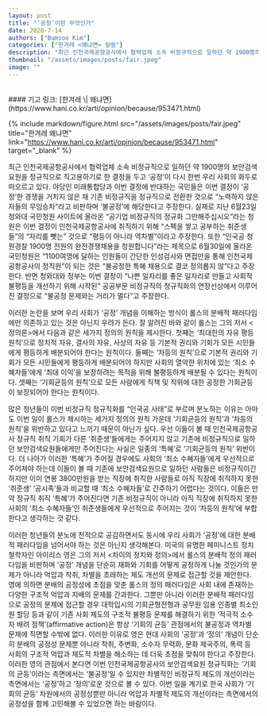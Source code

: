 ```yaml
---
layout: post
title: "‘공정’이란 무엇인가"
date: 2020-7-14
authors: ["Bumsoo Kim"]
categories: ["한겨레 <왜냐면> 칼럼"]
description: "최근 인천국제공항공사에서 협력업체 소속 비정규직으로 일하던 약 1900명의 보안검색요원을 정규직으로 직고용하기로 한 결정을 두고 ‘공정’이 다시 한번 우리 사회의 화두로 떠오르고 있다. 야당인 미래통합당과 이번 결정에 반대하는 국민들은 이번 결정이 ‘공정’한 경쟁을 거치지 않은 채 기존 비정규직을 정규직으로 전환한 것으로 “노력하지 않은 자들의 무임승차”라고 비판하며 ‘불공정’에 해당한다고 주장한다."
thumbnail: "/assets/images/posts/fair.jpeg"
image: ""
---
```


<br>
#### 기고 링크: [한겨레 \| 왜냐면](https://www.hani.co.kr/arti/opinion/because/953471.html)

{% include markdown/figure.html src="/assets/images/posts/fair.jpeg" title="한겨레 왜냐면" link="https://www.hani.co.kr/arti/opinion/because/953471.html" target="_blank" %}

최근 인천국제공항공사에서 협력업체 소속 비정규직으로 일하던 약 1900명의 보안검색요원을 정규직으로 직고용하기로 한 결정을 두고 ‘공정’이 다시 한번 우리 사회의 화두로 떠오르고 있다. 야당인 미래통합당과 이번 결정에 반대하는 국민들은 이번 결정이 ‘공정’한 경쟁을 거치지 않은 채 기존 비정규직을 정규직으로 전환한 것으로 “노력하지 않은 자들의 무임승차”라고 비판하며 ‘불공정’에 해당한다고 주장한다. 실제로 지난 6월23일 청와대 국민청원 사이트에 올라온 “공기업 비정규직의 정규화 그만해주십시오”라는 청원은 이번 결정이 인천국제공항공사에 취직하기 위해 “스펙을 쌓고 공부하는 취준생들”의 “자리를 뺏는” 것으로 “평등이 아니라 역차별”이라고 주장한다. 또한 “인국공 청원경찰 1900명 전원의 완전경쟁채용을 청원합니다”라는 제목으로 6월30일에 올라온 국민청원은 “1100여명에 달하는 인원들이 간단한 인성검사와 면접만을 통해 인천국제공항공사의 정직원”이 되는 것은 “불공정한 특혜 채용으로 결코 정의롭지 않”다고 주장한다. 반면 청와대와 정부는 이번 결정이 “나쁜 일자리를 좋은 일자리로 만들고 사회적 불평등을 개선하기 위해 시작된” 공공부문 비정규직의 정규직화의 연장선상에서 이루어진 결정으로 “불공정 문제와는 거리가 멀다”고 주장한다.

이러한 논란을 보며 우리 사회가 ‘공정’ 개념을 이해하는 방식이 롤스의 분배적 패러다임에만 의존하고 있는 것은 아닌지 우려가 든다. 잘 알려진 바와 같이 롤스는 그의 저서 <정의론>에서 다음과 같은 세가지 정의의 원칙을 제시한다. 첫째는 ‘최대한의 자유 평등 원칙’으로 정치적 자유, 결사의 자유, 사상의 자유 등 기본적 권리와 기회가 모든 시민들에게 평등하게 배분되어야 한다는 원칙이다. 둘째는 ‘차등의 원칙’으로 기본적 권리와 기회가 모든 시민들에게 평등하게 배분되어야 하지만 사회의 열악한 위치에 있는 ‘최소 수혜자들’에게 ‘최대 이익’을 보장하려는 목적을 위해 불평등하게 배분될 수 있다는 원칙이다. 셋째는 ‘기회균등의 원칙’으로 모든 사람에게 직책 및 직위에 대한 공정한 기회균등이 보장되어야 한다는 원칙이다.

많은 청년들이 이번 비정규직 정규직화를 “인국공 사태”로 부르며 분노하는 이유는 아마도 이번 일이 롤스가 제시하는 세가지 정의의 원칙 가운데 ‘기회균등의 원칙’과 ‘차등의 원칙’을 위반하고 있다고 느끼기 때문이 아닌가 싶다. 우선 이들이 볼 때 인천국제공항공사 정규직 취직 기회가 다른 ‘취준생’들에게는 주어지지 않고 기존에 비정규직으로 일하던 보안검색요원들에게만 주어진다는 사실은 일종의 ‘특혜’로 ‘기회균등의 원칙’ 위반이다. 더 나아가 이러한 ‘특혜’가 주어질 경우에도 사회의 ‘최소 수혜자들’에게 우선적으로 주어져야 하는데 이들이 볼 때 기존에 보안검색요원으로 일하던 사람들은 비정규직이긴 하지만 이미 연봉 3800만원을 받는 직장에 취직한 사람들로 아직 직장에 취직하지 못한 ‘취준생’ ‘공시족’들과 비교할 때 ‘최소 수혜자들’로 간주하기 어렵다는 것이다. 이들은 만약 정규직 취직 ‘특혜’가 주어진다면 기존 비정규직이 아니라 아직 직장에 취직하지 못한 사회의 ‘최소 수혜자들’인 취준생들에게 우선적으로 주어지는 것이 ‘차등의 원칙’에 부합한다고 생각하는 것 같다.

이러한 청년들의 분노에 전적으로 공감하면서도 동시에 우리 사회가 ‘공정’에 대한 분배적 패러다임을 넘어서야 하는 것은 아닌지 생각해본다. 미국의 유명한 페미니스트 정치철학자인 아이리스 영은 그의 저서 <차이의 정치와 정의>에서 롤스의 분배적 정의 패러다임을 비판하며 ‘공정’ 개념을 단순히 재화와 기회를 어떻게 공정하게 나눌 것인가의 문제가 아니라 억압과 착취, 차별을 초래하는 제도 개선의 문제로 접근할 것을 제안한다. 영에 의하면 분배의 공정성에 초점을 맞춘 롤스의 정의 패러다임은 사회 내에 존재하는 다양한 구조적 억압과 지배의 문제를 간과한다. 그뿐만 아니라 이러한 분배적 패러다임으로 공정의 문제에 접근할 경우 대학입시의 기회균형전형과 공무원 임용 인종별 최소인원 할당 등과 같이 기존 사회 제도의 구조적 불평등 문제를 해결하기 위한 ‘적극적 소수자 배려 정책’(affirmative action)은 항상 ‘기회의 균등’ 관점에서의 불공정과 역차별 문제에 직면할 수밖에 없다. 이러한 이유로 영은 현대 사회의 ‘공정’과 ‘정의’ 개념이 단순히 분배의 공정성 문제뿐 아니라 착취, 주변화, 소수자 무력화, 문화 제국주의, 폭력 등 사회의 구조적 억압과 제도적 차별을 해소하는 데 더욱 초점을 맞춰야 한다고 주장한다. 이러한 영의 관점에서 본다면 이번 인천국제공항공사의 보안검색요원 정규직화는 ‘기회의 균등’이라는 측면에서는 ‘불공정’일 수 있지만 차별적인 비정규직 제도의 개선이라는 측면에서는 ‘공정’하고 ‘정의’로운 것으로 볼 수 있다. 이번 일을 계기로 한국 사회가 ‘기회의 균등’ 차원에서의 공정성뿐만 아니라 억압과 차별적 제도의 개선이라는 측면에서의 공정성을 함께 고민해볼 수 있었으면 하는 바람이다.

<br>
